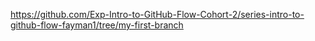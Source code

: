 https://github.com/Exp-Intro-to-GitHub-Flow-Cohort-2/series-intro-to-github-flow-fayman1/tree/my-first-branch
